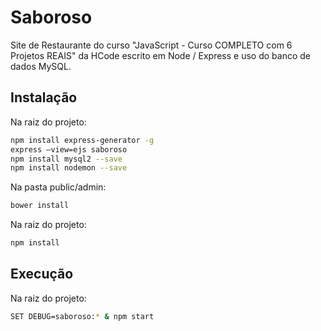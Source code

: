 # Saboroso

Site de Restaurante do curso "JavaScript - Curso COMPLETO com 6 Projetos REAIS" da HCode escrito em Node / Express e uso do banco de dados MySQL.

## Instalação

Na raiz do projeto:
```bash
npm install express-generator -g
express –view=ejs saboroso
npm install mysql2 --save
npm install nodemon --save
```

Na pasta public/admin: 
```bash
bower install
```

Na raiz do projeto:
```bash
npm install 
```

## Execução

Na raiz do projeto:
```bash
SET DEBUG=saboroso:* & npm start
```